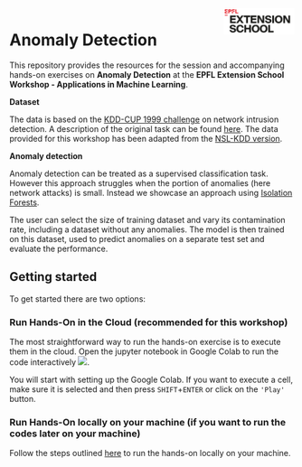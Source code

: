<img src="../static/logo_red.png" width="125px" align="right">


# Anomaly Detection

This repository provides the resources for the session and accompanying hands-on exercises on **Anomaly Detection** at the **EPFL Extension School Workshop - Applications in Machine Learning**.

**Dataset**

The data is based on the [KDD-CUP 1999 challenge](http://kdd.ics.uci.edu/databases/kddcup99/kddcup99.html) on network intrusion detection. A description of the original task can be found [here](http://kdd.ics.uci.edu/databases/kddcup99/task.html). The data provided for this workshop has been adapted from the [NSL-KDD version](https://www.kaggle.com/hassan06/nslkdd).

**Anomaly detection**

Anomaly detection can be treated as a supervised classification task. However this approach struggles when the portion of anomalies (here network attacks) is small. Instead we showcase an approach using [Isolation Forests](https://www.youtube.com/watch?v=RyFQXQf4w4w). 

The user can select the size of training dataset and vary its contamination rate, including a dataset without any anomalies. The model is then trained on this dataset, used to predict anomalies on a separate test set and evaluate the performance.


## Getting started

To get started there are two options:

### Run Hands-On in the Cloud (recommended for this workshop)

The most straightforward way to run the hands-on exercise is to execute them in the cloud. Open the jupyter notebook in Google Colab to run the code interactively [![](https://colab.research.google.com/assets/colab-badge.svg)](https://colab.research.google.com/github/epfl-exts/amld24-applications-ML-workshop/blob/main/anomaly_detection_case_study/notebook.ipynb). 

You will start with setting up the Google Colab. If you want to execute a cell, make sure it is selected and then press `SHIFT`+`ENTER` or click on the `'Play'` button.


### Run Hands-On locally on your machine (if you want to run the codes later on your machine)

Follow the steps outlined [here](https://github.com/epfl-exts/amld24-applications-ML-workshop/blob/main/README.md) to run the hands-on locally on your machine.

